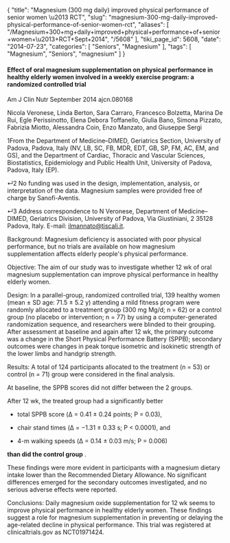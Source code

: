 {
    "title": "Magnesium (300 mg daily) improved physical performance of senior women \u2013 RCT",
    "slug": "magnesium-300-mg-daily-improved-physical-performance-of-senior-women-rct",
    "aliases": [
        "/Magnesium+300+mg+daily+improved+physical+performance+of+senior+women+\u2013+RCT+Sept+2014",
        "/5608"
    ],
    "tiki_page_id": 5608,
    "date": "2014-07-23",
    "categories": [
        "Seniors",
        "Magnesium"
    ],
    "tags": [
        "Magnesium",
        "Seniors",
        "magnesium"
    ]
}


#### Effect of oral magnesium supplementation on physical performance in healthy elderly women involved in a weekly exercise program: a randomized controlled trial

Am J Clin Nutr September 2014 ajcn.080168

Nicola Veronese, Linda Berton, Sara Carraro, Francesco Bolzetta, Marina De Rui, Egle Perissinotto, Elena Debora Toffanello, Giulia Bano, Simona Pizzato, Fabrizia Miotto, Alessandra Coin, Enzo Manzato, and Giuseppe Sergi

1From the Department of Medicine–DIMED, Geriatrics Section, University of Padova, Padova, Italy (NV, LB, SC, FB, MDR, EDT, GB, SP, FM, AC, EM, and GS), and the Department of Cardiac, Thoracic and Vascular Sciences, Biostatistics, Epidemiology and Public Health Unit, University of Padova, Padova, Italy (EP).

↵2 No funding was used in the design, implementation, analysis, or interpretation of the data. Magnesium samples were provided free of charge by Sanofi-Aventis.

↵3 Address correspondence to N Veronese, Department of Medicine–DIMED, Geriatrics Division, University of Padova, Via Giustiniani, 2 35128 Padova, Italy. E-mail: ilmannato@tiscali.it.

Background: Magnesium deficiency is associated with poor physical performance, but no trials are available on how magnesium supplementation affects elderly people's physical performance.

Objective: The aim of our study was to investigate whether 12 wk of oral magnesium supplementation can improve physical performance in healthy elderly women.

Design: In a parallel-group, randomized controlled trial, 139 healthy women (mean ± SD age: 71.5 ± 5.2 y) attending a mild fitness program were randomly allocated to a treatment group (300 mg Mg/d; n = 62) or a control group (no placebo or intervention; n = 77) by using a computer-generated randomization sequence, and researchers were blinded to their grouping. After assessment at baseline and again after 12 wk, the primary outcome was a change in the Short Physical Performance Battery (SPPB); secondary outcomes were changes in peak torque isometric and isokinetic strength of the lower limbs and handgrip strength.

Results: A total of 124 participants allocated to the treatment (n = 53) or control (n = 71) group were considered in the final analysis. 

At baseline, the SPPB scores did not differ between the 2 groups. 

After 12 wk, the treated group had a significantly better 

* total SPPB score (Δ = 0.41 ± 0.24 points; P = 0.03), 

* chair stand times (Δ = −1.31 ± 0.33 s; P < 0.0001), and 

* 4-m walking speeds (Δ = 0.14 ± 0.03 m/s; P = 0.006) 

 **than did the control group** . 

These findings were more evident in participants with a magnesium dietary intake lower than the Recommended Dietary Allowance. No significant differences emerged for the secondary outcomes investigated, and no serious adverse effects were reported.

Conclusions: Daily magnesium oxide supplementation for 12 wk seems to improve physical performance in healthy elderly women. These findings suggest a role for magnesium supplementation in preventing or delaying the age-related decline in physical performance. This trial was registered at clinicaltrials.gov as NCT01971424.